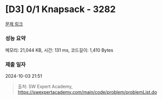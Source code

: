 # [D3] 0/1 Knapsack - 3282 

[문제 링크](https://swexpertacademy.com/main/code/problem/problemDetail.do?contestProbId=AWBJAVpqrzQDFAWr) 

### 성능 요약

메모리: 21,044 KB, 시간: 131 ms, 코드길이: 1,410 Bytes

### 제출 일자

2024-10-03 21:51



> 출처: SW Expert Academy, https://swexpertacademy.com/main/code/problem/problemList.do